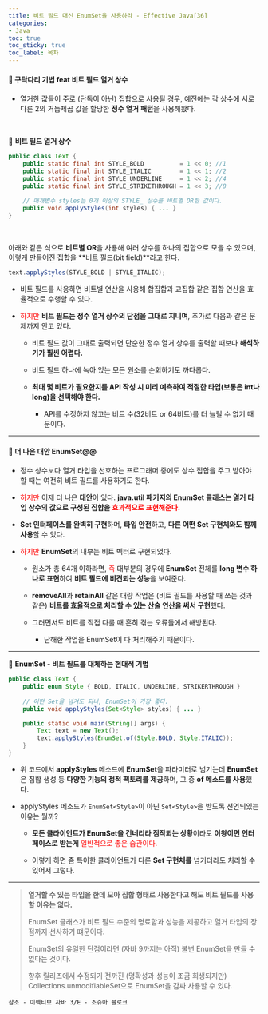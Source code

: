 ```yaml
---
title: 비트 필드 대신 EnumSet을 사용하라 - Effective Java[36]
categories:
- Java
toc: true
toc_sticky: true
toc_label: 목차
---
```




#### 🔗 구닥다리 기법 feat 비트 필드 열거 상수

* 열거한 값들이 주로 (단독이 아닌) 집합으로 사용될 경우, 예전에는 각 상수에 서로 다른 2의 거듭제곱 값을 할당한 **정수 열거 패턴**을 사용해왔다.



<br>


💎 **비트 필드 열거 상수**

```java
public class Text {
    public static final int STYLE_BOLD			= 1 << 0; //1
    public static final int STYLE_ITALIC		= 1 << 1; //2
    public static final int STYLE_UNDERLINE 	= 1 << 2; //4
    public static final int STYLE_STRIKETHROUGH = 1 << 3; //8
    
    // 매개변수 styles는 0개 이상의 STYLE_ 상수를 비트별 OR한 값이다.
    public void applyStyles(int styles) { ... }
}
```

<br>



아래와 같은 식으로 **비트별 OR**을 사용해 여러 상수를 하나의 집합으로 모을 수 있으며, 이렇게 만들어진 집합을 **비트 필드(bit field)**라고 한다.

```java
text.applyStyles(STYLE_BOLD | STYLE_ITALIC);
```

* 비트 필드를 사용하면 비트별 연산을 사용해 합집합과 교집합 같은 집합 연산을 효율적으로 수행할 수 있다.



* <span style="color:red;">하지만</span> **비트 필드는 정수 열거 상수의 단점을 그대로 지니며**, 추가로 다음과 같은 문제까지 안고 있다.

  * 비트 필드 값이 그대로 출력되면 단순한 정수 열거 상수를 출력할 때보다 **해석하기가 훨씬 어렵다.**

  

  * 비트 필드 하나에 녹아 있는 모든 원소를 순회하기도 까다롭다.

  

  * **최대 몇 비트가 필요한지를 API 작성 시 미리 예측하여 적절한 타입(보통은 int나 long)을 선택해야 한다.**
    * API를 수정하지 않고는 비트 수(32비트 or 64비트)를 더 늘릴 수 없기 때문이다.



<hr>





#### 🔗 더 나은 대안 EnumSet@@

* 정수 상수보다 열거 타입을 선호하는 프로그래머 중에도 상수 집합을 주고 받아야 할 때는 여전히 비트 필드를 사용하기도 한다.



* <span style="color:red;">하지만</span> 이제 더 나은 **대안**이 있다. **java.util 패키지의 EnumSet 클래스는 열거 타입 상수의 값으로 구성된 집합을 <span style="color:red;">효과적으로 표현해준다.</span>**



* **Set 인터페이스를 완벽히 구현**하며, **타입 안전**하고, **다른 어떤 Set 구현체와도 함께 사용**할 수 있다.



* <span style="color:red;">하지만</span> **EnumSet**의 내부는 비트 벡터로 구현되었다.

  * 원소가 총 64개 이하라면, <span style="color:red;">즉</span> 대부분의 경우에 **EnumSet** 전체를 **long 변수 하나로 표현**하여 **비트 필드에 비견되는 성능**을 보여준다.

  

  * **removeAll**과 **retainAll** 같은 대량 작업은 (비트 필드를 사용할 때 쓰는 것과 같은) **비트를 효율적으로 처리할 수 있는 산술 연산을 써서 구현**했다.

  

  * 그러면서도 비트를 직접 다룰 때 흔히 겪는 오류들에서 해방된다.
    * 난해한 작업을 EnumSet이 다 처리해주기 때문이다.



<hr>



💎 **EnumSet - 비트 필드를 대체하는 현대적 기법**

```java
public class Text {
    public enum Style { BOLD, ITALIC, UNDERLINE, STRIKERTHROUGH }
    
    // 어떤 Set을 넘겨도 되나, EnumSet이 가장 좋다.
    public void applyStyles(Set<Style> styles) { ... }

    public static void main(String[] args) {
        Text text = new Text();
        text.applyStyles(EnumSet.of(Style.BOLD, Style.ITALIC));
    }
}
```

* 위 코드에서 **applyStyles** 메소드에 **EnumSet**을 파라미터로 넘기는데 **EnumSet**은 집합 생성 등 **다양한 기능의 정적 팩토리를 제공**하며, 그 중 **of 메소드를 사용**했다.



* applyStyles 메소드가 `EnumSet<Style>`이 아닌 `Set<Style>`을 받도록 선언되있는 이유는 뭘까?

  * **모든 클라이언트가 EnumSet을 건네리라 짐작되는 상황**이라도 **이왕이면 인터페이스로 받는게** <span style="color:red;">일반적으로 좋은 습관이다.</span>

  

  * 이렇게 하면 좀 특이한 클라이언트가 다른 **Set 구현체를** 넘기더라도 처리할 수 있어서 그렇다.



<hr>



> **열거할 수 있는 타입을 한데 모아 집합 형태로 사용한다고 해도 비트 필드를 사용할 이유는 없다.**
>
> EnumSet 클래스가 비트 필드 수준의 명료함과 성능을 제공하고 열거 타입의 장점까지 선사하기 떄문이다.
>
> EnumSet의 유일한 단점이라면 (자바 9까지는 아직) 불변 EnumSet을 만들 수 없다는 것이다.
>
> 향후 릴리즈에서 수정되기 전까진 (명확성과 성능이 조금 희생되지만) Collections.unmodifiableSet으로 EnumSet을 감싸 사용할 수 있다.







```
참조 - 이펙티브 자바 3/E - 조슈아 블로크
```

